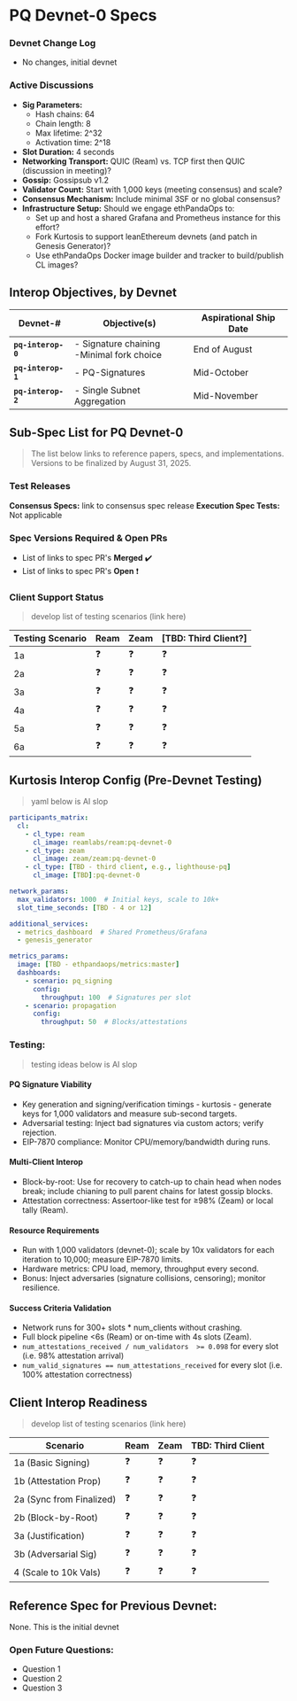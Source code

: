 # PQ Devnet-0 Specs


### Devnet Change Log
- No changes, initial devnet 


### Active Discussions

- **Sig Parameters:**
    - Hash chains: 64
    - Chain length: 8
    - Max lifetime: 2^32
    - Activation time: 2^18
- **Slot Duration:** 4 seconds
- **Networking Transport:** QUIC (Ream) vs. TCP first then QUIC (discussion in meeting)? 
- **Gossip:** Gossipsub v1.2
- **Validator Count:** Start with 1,000 keys (meeting consensus) and scale? 
- **Consensus Mechanism:** Include minimal 3SF or no global consensus? 
- **Infrastructure Setup:** Should we engage ethPandaOps to:
    - Set up and host a shared Grafana and Prometheus instance for this effort?
    - Fork Kurtosis to support leanEthereum devnets (and patch in Genesis Generator)?
    - Use ethPandaOps Docker image builder and tracker to build/publish CL images?

## Interop Objectives, by Devnet
| Devnet-# | Objective(s) | Aspirational Ship Date |
| --------- | ------------ | ----------------------- |
| **`pq-interop-0`** |  - Signature chaining<br>-Minimal fork choice | End of August |
| **`pq-interop-1`** | - PQ-Signatures | Mid-October |
| **`pq-interop-2`** | - Single Subnet Aggregation | Mid-November |


## Sub-Spec List for PQ Devnet-0
>The list below links to reference papers, specs, and implementations. Versions to be finalized by August 31, 2025.


### Test Releases

**Consensus Specs:** link to consensus spec release
**Execution Spec Tests:** Not applicable

### Spec Versions Required & Open PRs

- List of links to spec PR's **Merged** :heavy_check_mark: 
- List of links to spec PR's **Open** :exclamation:


### Client Support Status
>develop list of testing scenarios (link here)

| Testing Scenario | Ream | Zeam | [TBD: Third Client?] |
|------------------|------|------|----------------------|
| 1a | :question: | :question: | :question: |
| 2a | :question: | :question: | :question: |
| 3a | :question: | :question: | :question: |
| 4a | :question: | :question: | :question: |
| 5a | :question: | :question: | :question: |
| 6a | :question: | :question: | :question: |

## Kurtosis Interop Config (Pre-Devnet Testing)

>yaml below is AI slop

```yaml
participants_matrix:
  cl:
    - cl_type: ream
      cl_image: reamlabs/ream:pq-devnet-0
    - cl_type: zeam
      cl_image: zeam/zeam:pq-devnet-0
    - cl_type: [TBD - third client, e.g., lighthouse-pq]
      cl_image: [TBD]:pq-devnet-0

network_params:
  max_validators: 1000  # Initial keys, scale to 10k+
  slot_time_seconds: [TBD - 4 or 12]

additional_services:
  - metrics_dashboard  # Shared Prometheus/Grafana
  - genesis_generator

metrics_params:
  image: [TBD - ethpandaops/metrics:master]
  dashboards:
    - scenario: pq_signing
      config:
        throughput: 100  # Signatures per slot
    - scenario: propagation
      config:
        throughput: 50  # Blocks/attestations
```

### Testing:

>testing ideas below is AI slop

#### PQ Signature Viability
  * Key generation and signing/verification timings - kurtosis - generate keys for 1,000 validators and measure sub-second targets.
  * Adversarial testing: Inject bad signatures via custom actors; verify rejection.
  * EIP-7870 compliance: Monitor CPU/memory/bandwidth during runs.

#### Multi-Client Interop
  * Block-by-root: Use for recovery to catch-up to chain head when nodes break; include chianing to pull parent chains for latest gossip blocks.
  * Attestation correctness: Assertoor-like test for ≥98% (Zeam) or local tally (Ream).

#### Resource Requirements
  * Run with 1,000 validators (devnet-0); scale by 10x validators for each iteration to 10,000; measure EIP-7870 limits.
  * Hardware metrics: CPU load, memory, throughput every second.
  * Bonus: Inject adversaries (signature collisions, censoring); monitor resilience.

#### Success Criteria Validation
  * Network runs for 300+ slots * num_clients without crashing.
  * Full block pipeline <6s (Ream) or on-time with 4s slots (Zeam).
  * `num_attestations_received / num_validators  >= 0.098` for every slot (i.e. 98% attestation arrival)
  * `num_valid_signatures == num_attestations_received` for every slot (i.e. 100% attestation correctness)

## Client Interop Readiness

>develop list of testing scenarios (link here)

| Scenario | Ream | Zeam | TBD: Third Client |
| -------- | ---- | ---- | ------------------- |
| 1a (Basic Signing) | :question: | :question: | :question: |
| 1b (Attestation Prop) | :question: | :question: | :question: |
| 2a (Sync from Finalized) | :question: | :question: | :question: |
| 2b (Block-by-Root) | :question: | :question: | :question: |
| 3a (Justification) | :question: | :question: | :question: |
| 3b (Adversarial Sig) | :question: | :question: | :question: |
| 4 (Scale to 10k Vals) | :question: | :question: | :question: |

## Reference Spec for Previous Devnet: 
None. This is the initial devnet

### Open Future Questions:
  - Question 1
  - Question 2
  - Question 3
